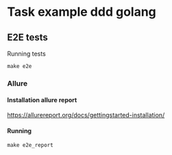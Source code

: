# Task example ddd golang

## E2E tests

Running tests

    make e2e

### Allure

#### Installation allure report

https://allurereport.org/docs/gettingstarted-installation/

#### Running

    make e2e_report
